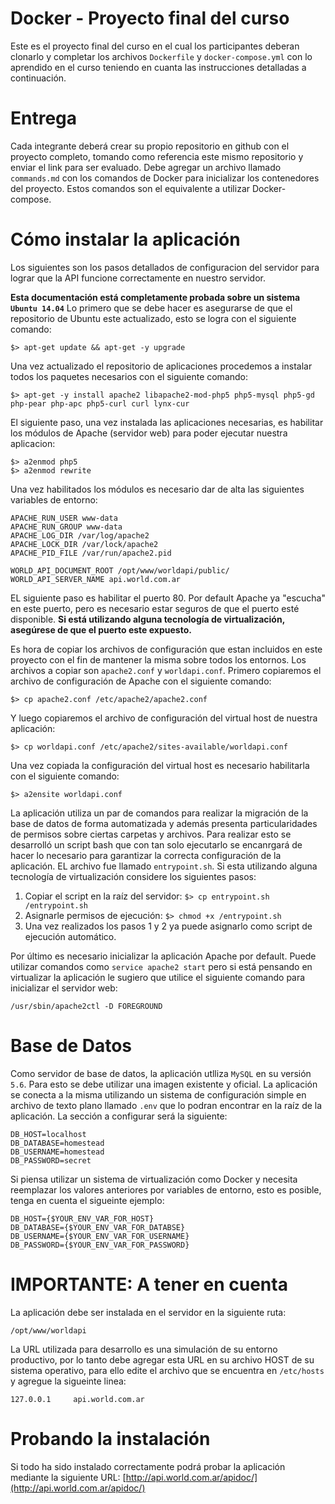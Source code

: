 # Docker - Proyecto final del curso
Este es el proyecto final del curso en el cual los participantes deberan clonarlo y completar los archivos ```Dockerfile``` y ```docker-compose.yml``` con lo aprendido en el curso teniendo en cuanta las instrucciones detalladas a continuación.

# Entrega 
Cada integrante deberá crear su propio repositorio en github con el proyecto completo, tomando como referencia este mismo repositorio y enviar el link para ser evaluado.
Debe agregar un archivo llamado ```commands.md``` con los comandos de Docker para inicializar los contenedores del proyecto. Estos comandos son el equivalente a utilizar Docker-compose.

# Cómo instalar la aplicación
Los siguientes son los pasos detallados de configuracion del servidor para lograr que la API funcione correctamente en nuestro servidor. 

**Esta documentación está completamente probada sobre un sistema ```Ubuntu 14.04```**
Lo primero que se debe hacer es asegurarse de que el repositorio de Ubuntu este actualizado, esto se logra con el siguiente comando:
```
$> apt-get update && apt-get -y upgrade
```
Una vez actualizado el repositorio de aplicaciones procedemos a instalar todos los paquetes necesarios con el siguiente comando:
```
$> apt-get -y install apache2 libapache2-mod-php5 php5-mysql php5-gd php-pear php-apc php5-curl curl lynx-cur
```
El siguiente paso, una vez instalada las aplicaciones necesarias, es habilitar los módulos de Apache (servidor web) para poder ejecutar nuestra aplicacion:
```
$> a2enmod php5
$> a2enmod rewrite
``` 
Una vez habilitados los módulos es necesario dar de alta las siguientes variables de entorno:
```
APACHE_RUN_USER www-data
APACHE_RUN_GROUP www-data
APACHE_LOG_DIR /var/log/apache2
APACHE_LOCK_DIR /var/lock/apache2
APACHE_PID_FILE /var/run/apache2.pid

WORLD_API_DOCUMENT_ROOT /opt/www/worldapi/public/
WORLD_API_SERVER_NAME api.world.com.ar
``` 
EL siguiente paso es habilitar el puerto 80. Por default Apache ya "escucha" en este puerto, pero es necesario estar seguros de que el puerto esté disponible. **Si está utilizando alguna tecnología de virtualización, asegúrese de que el puerto este expuesto.**

Es hora de copiar los archivos de configuración que estan incluidos en este proyecto con el fin de mantener la misma sobre todos los entornos. Los archivos a copiar son ```apache2.conf``` y ```worldapi.conf```.
Primero copiaremos el archivo de configuración de Apache con el siguiente comando:
```
$> cp apache2.conf /etc/apache2/apache2.conf
```
Y luego copiaremos el archivo de configuración del virtual host de nuestra aplicación:
```
$> cp worldapi.conf /etc/apache2/sites-available/worldapi.conf
```
Una vez copiada la configuración del virtual host es necesario habilitarla con el siguiente comando:
```
$> a2ensite worldapi.conf
```
La aplicación utiliza un par de comandos para realizar la migración de la base de datos de forma automatizada y además presenta particularidades de permisos sobre ciertas carpetas y archivos. Para realizar esto se desarrolló un script bash que con tan solo ejecutarlo se encanrgará de hacer lo necesario para garantizar la correcta configuración de la aplicación. EL archivo fue llamado ```entrypoint.sh```.
Si esta utilizando alguna tecnología de virtualización considere los siguientes pasos:
 1. Copiar el script en la raíz del servidor: ```$> cp entrypoint.sh /entrypoint.sh```
 2. Asignarle permisos de ejecución: ```$> chmod +x /entrypoint.sh```
 3. Una vez realizados los pasos 1 y 2 ya puede asignarlo como script de ejecución automático.

Por último es necesario inicializar la aplicación Apache por default. Puede utilizar comandos como ```service apache2 start``` pero si está pensando en virtualizar la aplicación le sugiero que utilice el siguiente comando para inicializar el servidor web:
```
/usr/sbin/apache2ctl -D FOREGROUND
```

# Base de Datos
Como servidor de base de datos, la aplicación utlliza ```MySQL``` en su versión ```5.6```. Para esto se debe utilizar una imagen existente y oficial. 
La aplicación se conecta a la misma utilizando un sistema de configuración simple en archivo de texto plano llamado ```.env``` que lo podran encontrar en la raíz de la aplicación. La sección a configurar será la siguiente:
```
DB_HOST=localhost
DB_DATABASE=homestead
DB_USERNAME=homestead
DB_PASSWORD=secret
```
Si piensa utilizar un sistema de virtualización como Docker y necesita reemplazar los valores anteriores por variables de entorno, esto es posible, tenga en cuenta el sigueinte ejemplo:
```
DB_HOST={$YOUR_ENV_VAR_FOR_HOST}
DB_DATABASE={$YOUR_ENV_VAR_FOR_DATABSE}
DB_USERNAME={$YOUR_ENV_VAR_FOR_USERNAME}
DB_PASSWORD={$YOUR_ENV_VAR_FOR_PASSWORD}
```

# IMPORTANTE: A tener en cuenta
La aplicación debe ser instalada en el servidor en la siguiente ruta:
```
/opt/www/worldapi
```
La URL utilizada para desarrollo es una simulación de su entorno productivo, por lo tanto debe agregar esta URL en su archivo HOST de su sistema operativo, para ello edite el archivo que se encuentra en ```/etc/hosts``` y agregue la sigueinte linea:
```
127.0.0.1     api.world.com.ar
```
# Probando la instalación
Si todo ha sido instalado correctamente podrá probar la aplicación mediante la siguiente URL: [http://api.world.com.ar/apidoc/](http://api.world.com.ar/apidoc/)

